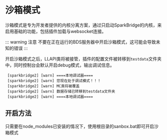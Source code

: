 # 沙箱模式

沙箱模式是专为开发者提供的内核分离方案，通过只启动SparkBridge的内核，来启用基础的功能，包括插件加载与websocket连接。

::: warning 注意
不要在正在运行的BDS服务器中开启沙箱模式，这可能会导致未知的错误
:::

开启沙箱模式之后，LLAPI类将被接管，插件的配置文件被转移到`testdata`文件夹中，同时控制台会默认开启debug模式，输出调试信息。

``` 
 [sparkbridge2] [warn] ====本地调试器====
 [sparkbridge2] [warn] 您现在处于调试模式！！！
 [sparkbridge2] [warn] MC类将被覆盖
 [sparkbridge2] [warn] 数据存储已转移到testdata文件夹
 [sparkbridge2] [warn] ====本地调试器====
```

## 开启方法

只需要在node_modules已安装的情况下，使用根目录的sanbox.bat即可开启沙箱模式